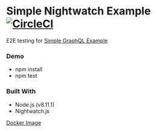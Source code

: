 # Simple Nightwatch Example [![CircleCI](https://img.shields.io/circleci/project/github/jackyrusly/simple-nightwatch-example.svg)](https://circleci.com/gh/jackyrusly/simple-nightwatch-example)

E2E testing for <a href="https://simple-graphql-example-client.herokuapp.com">Simple GraphQL Example</a>

### Demo
- npm install
- npm test

### Built With
- Node.js (v8.11.1)
- Nightwatch.js

<a href="https://hub.docker.com/r/jackyrusly/nightwatch/">Docker Image</a>
